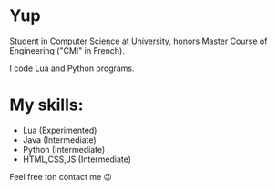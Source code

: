 <h1>Yup</h1>
<div>
<p>Student in Computer Science at University, honors Master Course of Engineering ("CMI" in French).</p> 
<p>I code Lua and Python programs. </p>
</div>

<h1>My skills: </h1>
<ul>
  <li>Lua (Experimented)</li>
  <li>Java (Intermediate)</li>
  <li>Python (Intermediate)</li>
  <li>HTML,CSS,JS (Intermediate)</li>
</ul>

Feel free ton contact me 😉
